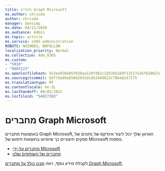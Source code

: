 ```yaml
---
title: מחברים Graph Microsoft
ms.author: chrisda
author: chrisda
manager: dansimp
ms.date: 04/21/2020
ms.audience: Admin
ms.topic: article
ms.service: o365-administration
ROBOTS: NOINDEX, NOFOLLOW
localization_priority: Normal
ms.collection: Adm_O365
ms.custom:
- "5910"
- "9003123"
ms.openlocfilehash: 923ee836685f838aa128fd62c32b35b169f11517e16f010621e96a88a3b00afd
ms.sourcegitcommit: b5f7da89a650d2915dc652449623c78be6247175
ms.translationtype: MT
ms.contentlocale: he-IL
ms.lasthandoff: 08/05/2021
ms.locfileid: "54027303"
---
```

# <a name="microsoft-graph-connectors"></a>מחברים Graph Microsoft

באמצעות מחברים Graph Microsoft, הארגון שלך יכול ליצור אינדקס של נתונים של ספקים חיצוניים כך שיופיעו בתוצאות חיפוש של Microsoft נוספות.

- [מחברים על-ידי Microsoft](https://docs.microsoft.com/microsoftsearch/connectors-gallery#Microsoft)
- [מחברים של השותפים שלנו](https://docs.microsoft.com/microsoftsearch/connectors-gallery#Partners)

לקבלת מידע נוסף, ראה [מבט כולל על מחברים Graph Microsoft](https://docs.microsoft.com/microsoftsearch/connectors-overview).
